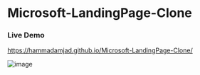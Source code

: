 # Microsoft-LandingPage-Clone

<h3>Live Demo</h3>

https://hammadamjad.github.io/Microsoft-LandingPage-Clone/

![image](https://user-images.githubusercontent.com/66585812/154985207-a618f855-88f6-4f41-897f-9d5f0849af84.png)
